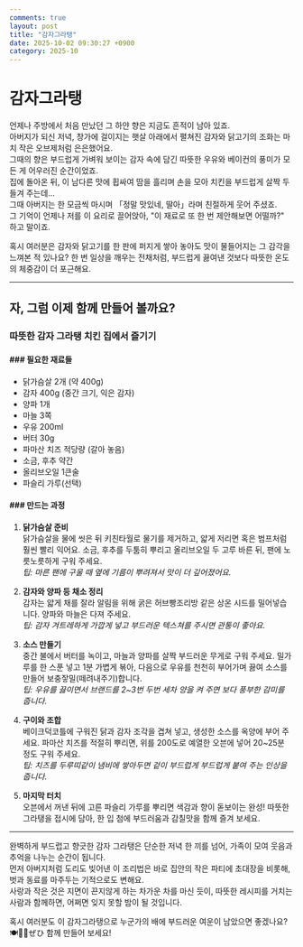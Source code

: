 ```yaml
---
comments: true
layout: post
title: "감자그라탱"
date: 2025-10-02 09:30:27 +0900
category: 2025-10
---
```


# 감자그라탱

언제나 주방에서 처음 만났던 그 하얀 향은 지금도 흔적이 남아 있죠.  
아버지가 되신 저녁, 창가에 걸이지는 햇살 아래에서 펼쳐진 감자와 닭고기의 조화는 마치 작은 오브제처럼 은은했어요.  
그때의 향은 부드럽게 가벼워 보이는 감자 속에 담긴 따뜻한 우유와 베이컨의 풍미가 모든 게 어우러진 순간이었죠.  
집에 돌아온 뒤, 이 남다른 맛에 휩싸여 땀을 흘리며 손을 모아 치킨을 부드럽게 살짝 두들겨 주는데…  
그때 아버지는 한 모금씩 마시며 「정말 맛있네, 딸아」라며 친절하게 웃어 주셨죠.  
그 기억이 언제나 저를 이 요리로 끌어앉아, "이 재료로 또 한 번 제안해보면 어떨까?" 하고 말이죠.

혹시 여러분은 감자와 닭고기를 한 판에 퍼지게 쌓아 놓아도 맛이 물들어지는 그 감각을 느껴본 적 있나요? 한 번 일상을 깨우는 전채처럼, 부드럽게 끓여낸 것보다 따뜻한 온도의 체중감이 더 포근해요.

---

## 자, 그럼 이제 함께 만들어 볼까요?

### 따뜻한 감자 그라탱 치킨 집에서 즐기기

#### ### 필요한 재료들
- 닭가슴살 2개 (약 400g)
- 감자 400g (중간 크기, 익은 감자)
- 양파 1개
- 마늘 3쪽
- 우유 200ml
- 버터 30g
- 파마산 치즈 적당량 (갈아 놓음)
- 소금, 후추 약간
- 올리브오일 1큰술
- 파슬리 가루(선택)

#### ### 만드는 과정
1. **닭가슴살 준비**  
   닭가슴살을 물에 씻은 뒤 키친타월로 물기를 제거하고, 얇게 저리면 혹은 범프처럼 훨씬 빨리 익어요. 소금, 후추를 두툼히 뿌리고 올리브오일 두 고루 바른 뒤, 팬에 노릇노릇하게 구워 주세요.  
   *팁: 마른 팬에 구울 때 옆에 기름이 뿌려져서 맛이 더 깊어졌어요.*

2. **감자와 양파 등 채소 정리**  
   감자는 얇게 채를 잘라 알림을 위해 굵은 허브빵조리방 같은 상온 시드를 밀어넣습니다. 양파와 마늘은 다져 주세요.  
   *팁: 감자 겨트레하게 가깝게 넣고 부드러운 텍스쳐를 주시면 관통이 좋아요.*

3. **소스 만들기**  
   중간 불에서 버터를 녹이고, 마늘과 양파를 살짝 부드러운 무게로 구워 주세요. 밀가루를 한 스푼 넣고 1분 가볍게 볶아, 다음으로 우유를 천천히 부어가며 끓여 소스를 만들어 보충잫밀(떼려내주기)합니다.  
   *팁: 우유를 끓이면서 브랜드를 2~3번 두번 세차 양을 ​​켜 주면 보다 풍부한 감미를 줍니다.*

4. **구이와 조합**  
   베이크덕코틀에 구워진 닭과 감자 조각을 겹쳐 넣고, 생성한 소스를 옥양에 부어 주세요. 파마산 치즈를 적절히 뿌리면, 위를 200도로 예열한 오븐에 넣어 20~25분 정도 구워 주세요.  
   *팁: 치즈를 두루띠같이 냄비에 쌓아두면 겉이 부드럽게 부드럽게 붙여 주는 인상을 줍니다.*

5. **마지막 터치**  
   오븐에서 꺼낸 뒤에 고른 파슬리 가루를 뿌리면 색감과 향이 돋보이는 완성! 따뜻한 그라탱을 접시에 담아, 한 입 첨에 부드러움과 감칠맛을 함께 즐겨 보세요.  

---

완벽하게 부드럽고 향긋한 감자 그라탱은 단순한 저녁 한 끼를 넘어, 가족이 모여 웃음과 추억을 나누는 순간이 됩니다.  
먼저 아버지처럼 도리도 빚어낸 이 조리법은 바로 집안의 작은 파티에 초대장을 비롯해, 벗과 동료를 마주두는 기적으로도 변해요.  
사랑과 작은 것은 지면이 끈지않게 하는 차가운 차를 마신 듯이, 따뜻한 레시피를 거치는 사람과 함께하면, 어쩌면 잊지 못할 밤이 될 것입니다.

혹시 여러분도 이 감자그라탱으로 누군가의 배에 부드러운 여운이 남았으면 좋겠나요?  
🍽️👨‍🍳ぜひ 함께 만들어 보세요!